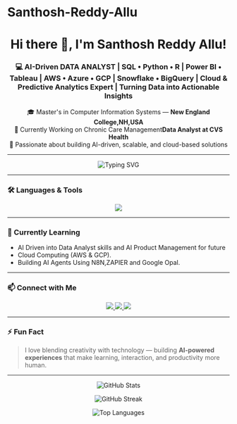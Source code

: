 # Santhosh-Reddy-Allu
<!-- Header -->
<h1 align="center">Hi there 👋, I'm Santhosh Reddy Allu!</h1>
<h3 align="center">💻 AI-Driven DATA ANALYST | SQL • Python • R | Power BI • Tableau | AWS • Azure • GCP | Snowflake • BigQuery | Cloud & Predictive Analytics Expert | Turning Data into Actionable Insights</h3>

<p align="center">
  🎓 Master's in Computer Information Systems — <b>New England College,NH,USA</b> <br/>
  🔭 Currently Working on Chronic Care Management<b>Data Analyst at CVS Health</b> <br/>
  🚀 Passionate about building AI-driven, scalable, and cloud-based solutions
</p>

---

<!-- Typing Animation -->
<p align="center">
  <img src="https://readme-typing-svg.demolab.com?font=Fira+Code&pause=1000&color=32C2F7&center=true&vCenter=true&width=600&lines=Data+Analyst+%7C+Generative+AI+Enthusiast;Microsoft+Certified+;Building+Chatbots+%26+AI+Apps;Learning+CI%2FCD+%26+Cloud+Automation" alt="Typing SVG" />
</p>

---

### 🛠️ Languages & Tools
<p align="center">
  <img src="https://skillicons.dev/icons?i=python,javascript,react,nodejs,aws,gcp,mysql,mongodb,selenium,git,vscode,lambda&perline=6" />
</p>

---

### 🌱 Currently Learning
- AI Driven into Data Analyst skills and AI Product Management for future
- Cloud Computing (AWS & GCP).
- Building AI Agents Using N8N,ZAPIER and Google Opal.

---

### 📫 Connect with Me
<p align="center">
  <a href="https://www.linkedin.com/in/santhosh-Reddy-Allu" target="_blank">
    <img src="https://img.shields.io/badge/LinkedIn-0077B5?style=for-the-badge&logo=linkedin&logoColor=white"/>
  </a>
  <a href="mailto:Santhoshallu1432@gmail.com">
    <img src="https://img.shields.io/badge/Email-D14836?style=for-the-badge&logo=gmail&logoColor=white"/>
  </a>
  <a href="https://github.com/Santhosh-Reddy-Allu" target="_blank">
    <img src="https://img.shields.io/badge/GitHub-181717?style=for-the-badge&logo=github&logoColor=white"/>
  </a>
</p>

---

### ⚡ Fun Fact
> I love blending creativity with technology — building **AI-powered experiences** that make learning, interaction, and productivity more human.

---

<p align="center">
  <img src="https://github-readme-stats.vercel.app/api?username=Santhosh-Reddy-Allu&show_icons=true&theme=tokyonight" alt="GitHub Stats" />
</p>

<p align="center">
  <img src="https://github-readme-streak-stats.herokuapp.com/?user=Santhosh-Reddy-Allu&theme=tokyonight" alt="GitHub Streak" />
</p>

<p align="center">
  <img src="https://github-readme-stats.vercel.app/api/top-langs/?username=Santhosh-Reddy-Allu&layout=compact&theme=tokyonight" alt="Top Languages" />
</p>
